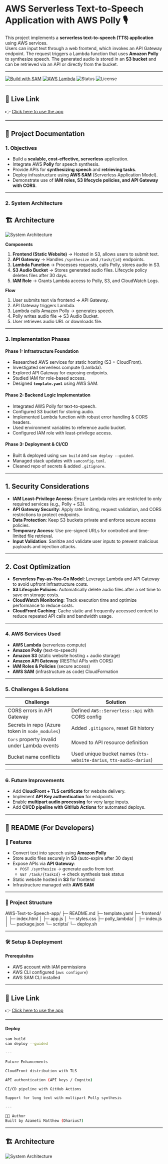 # AWS Serverless Text-to-Speech Application with AWS Polly 🎙️

This project implements a **serverless text-to-speech (TTS) application** using AWS services.  
Users can input text through a web frontend, which invokes an API Gateway endpoint. The request triggers a Lambda function that uses **Amazon Polly** to synthesize speech. The generated audio is stored in an **S3 bucket** and can be retrieved via an API or directly from the bucket.

---
[![Build with SAM](https://img.shields.io/badge/Build-SAM-blue)](https://docs.aws.amazon.com/serverless-application-model/) 
[![AWS Lambda](https://img.shields.io/badge/Runtime-Node.js%2018.x-green)](https://aws.amazon.com/lambda/) 
![Status](https://img.shields.io/badge/Status-Active-success) 
![License](https://img.shields.io/badge/License-MIT-lightgrey)

---

## 🚀 Live Link
👉 [Click here to use the app](http://tts-website-darius.s3-website-us-east-1.amazonaws.com)

---

## 📖 Project Documentation

### 1. Objectives
- Build a **scalable, cost-effective, serverless** application.  
- Integrate AWS **Polly** for speech synthesis.  
- Provide APIs for **synthesizing speech** and **retrieving tasks**.  
- Deploy infrastructure using **AWS SAM** (Serverless Application Model).  
- Demonstrate use of **IAM roles, S3 lifecycle policies, and API Gateway with CORS**.

---

### 2. System Architecture

## 🏗 Architecture
![System Architecture](assets/architecture.png)

**Components**
1. **Frontend (Static Website)** → Hosted in S3, allows users to submit text.  
2. **API Gateway** → Handles `/synthesize` and `/task/{id}` endpoints.  
3. **Lambda Function** → Processes requests, calls Polly, stores audio in S3.  
4. **S3 Audio Bucket** → Stores generated audio files. Lifecycle policy deletes files after 30 days.  
5. **IAM Role** → Grants Lambda access to Polly, S3, and CloudWatch Logs.  

**Flow**
1. User submits text via frontend → API Gateway.  
2. API Gateway triggers Lambda.  
3. Lambda calls Amazon Polly → generates speech.  
4. Polly writes audio file → S3 Audio Bucket.  
5. User retrieves audio URL or downloads file.  

---

### 3. Implementation Phases

#### Phase 1: Infrastructure Foundation
- Researched AWS services for static hosting (S3 + CloudFront).  
- Investigated serverless compute (Lambda).  
- Explored API Gateway for exposing endpoints.  
- Studied IAM for role-based access.  
- Designed **`template.yaml`** using AWS SAM.  

#### Phase 2: Backend Logic Implementation
- Integrated AWS Polly for text-to-speech.  
- Configured S3 bucket for storing audio.  
- Implemented Lambda function with robust error handling & CORS headers.  
- Used environment variables to reference audio bucket.  
- Configured IAM role with least-privilege access.  

#### Phase 3: Deployment & CI/CD
- Built & deployed using `sam build` and `sam deploy --guided`.  
- Managed stack updates with `samconfig.toml`.  
- Cleaned repo of secrets & added `.gitignore`.  

---

## 1. Security Considerations

- **IAM Least-Privilege Access**: Ensure Lambda roles are restricted to only required services (e.g., Polly + S3).  
- **API Gateway Security**: Apply rate limiting, request validation, and CORS restrictions to protect endpoints.  
- **Data Protection**: Keep S3 buckets private and enforce secure access policies.  
- **Temporary Access**: Use pre-signed URLs for controlled and time-limited file retrieval.  
- **Input Validation**: Sanitize and validate user inputs to prevent malicious payloads and injection attacks.  

---

## 2. Cost Optimization

- **Serverless Pay-as-You-Go Model**: Leverage Lambda and API Gateway to avoid upfront infrastructure costs.  
- **S3 Lifecycle Policies**: Automatically delete audio files after a set time to save on storage costs.  
- **CloudWatch Monitoring**: Track execution time and optimize performance to reduce costs.  
- **CloudFront Caching**: Cache static and frequently accessed content to reduce repeated API calls and bandwidth usage.  

---

### 4. AWS Services Used
- **AWS Lambda** (serverless compute)  
- **Amazon Polly** (text-to-speech)  
- **Amazon S3** (static website hosting + audio storage)  
- **Amazon API Gateway** (RESTful APIs with CORS)  
- **IAM Roles & Policies** (secure access)  
- **AWS SAM** (infrastructure as code) CloudFormation  

---

### 5. Challenges & Solutions
| Challenge | Solution |
|-----------|----------|
| CORS errors in API Gateway | Defined `AWS::Serverless::Api` with CORS config |
| Secrets in repo (Azure token in `node_modules`) | Added `.gitignore`, reset Git history |
| `Cors` property invalid under Lambda events | Moved to API resource definition |
| Bucket name conflicts | Used unique bucket names (`tts-website-darius`, `tts-audio-darius`) |

---

### 6. Future Improvements
- Add **CloudFront + TLS certificate** for website delivery.  
- Implement **API Key authentication** for endpoints.  
- Enable **multipart audio processing** for very large inputs.  
- Add **CI/CD pipeline with GitHub Actions** for automated deploys.  

---

## 📘 README (For Developers)

### 🚀 Features
- Convert text into speech using **Amazon Polly**  
- Store audio files securely in **S3** (auto-expire after 30 days)  
- Expose APIs via **API Gateway**:
  - `POST /synthesize` → generate audio from text  
  - `GET /task/{taskId}` → check synthesis task status  
- Static website hosted in **S3** for frontend  
- Infrastructure managed with **AWS SAM**  

---

### 📂 Project Structure
AWS-Text-to-Speech-app/
├─ README.md
├─ template.yaml
├─ frontend/
│ ├─ index.html
│ ├─ app.js
│ └─ styles.css
├─ polly_lambda/
│ ├─ index.js
│ └─ package.json
└─ scripts/
└─ deploy.sh

---

### 🛠️ Setup & Deployment

#### Prerequisites
- AWS account with IAM permissions  
- AWS CLI configured (`aws configure`)  
- AWS SAM CLI installed  

---

## 🚀 Live Link
👉 [Click here to use the app](http://tts-website-darius.s3-website-us-east-1.amazonaws.com)

---

#### Deploy
```bash
sam build
sam deploy --guided

---

Future Enhancements

CloudFront distribution with TLS

API authentication (API keys / Cognito)

CI/CD pipeline with GitHub Actions

Support for long text with multipart Polly synthesis

---

🧑‍💻 Author
Built by Azameti Matthew (Dharius7)

```
---
## 🏗 Architecture
![System Architecture](assets/sitepic.png) 